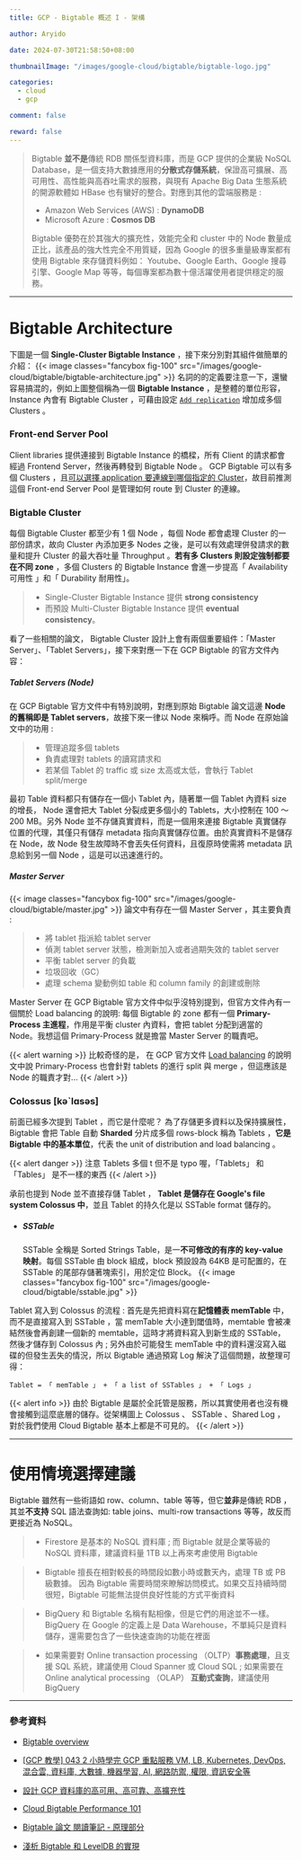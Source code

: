 ```yaml
---
title: GCP - Bigtable 概述 I - 架構

author: Aryido

date: 2024-07-30T21:58:50+08:00

thumbnailImage: "/images/google-cloud/bigtable/bigtable-logo.jpg"

categories:
  - cloud
  - gcp

comment: false

reward: false
---
```


<!--BODY-->

> Bigtable **並不是**傳統 RDB 關係型資料庫，而是 GCP 提供的企業級 NoSQL Database，是一個支持大數據應用的**分散式存儲系統**，保證高可擴展、高可用性、高性能與高吞吐需求的服務，與現有 Apache Big Data 生態系統的開源軟體如 HBase 也有蠻好的整合。對應到其他的雲端服務是 :
>
> - Amazon Web Services (AWS) : **DynamoDB**
> - Microsoft Azure : **Cosmos DB**
>
> Bigtable 優勢在於其強大的擴充性，效能完全和 cluster 中的 Node 數量成正比，該產品的強大性完全不用質疑，因為 Google 的很多重量級專案都有使用 Bigtable 來存儲資料例如： Youtube、Google Earth、Google 搜尋引擎、Google Map 等等，每個專案都為數十億活躍使用者提供穩定的服務。

<!--more-->

---

# Bigtable Architecture

下圖是一個 **Single-Cluster Bigtable Instance** ，接下來分別對其組件做簡單的介紹：
{{< image classes="fancybox fig-100" src="/images/google-cloud/bigtable/bigtable-architecture.jpg" >}}
名詞的的定義要注意一下，還蠻容易搞混的，例如上圖整個稱為一個 **Bigtable Instance** ，是整體的單位形容，Instance 內會有 Bigtable Cluster ，可藉由設定 [`Add replication`](https://cloud.google.com/bigtable/docs/replication-settings#batch-vs-serve-details) 增加成多個 Clusters 。

### Front-end Server Pool

Client libraries 提供連接到 Bigtable Instance 的橋樑，所有 Client 的請求都會經過 Frontend Server，然後再轉發到 Bigtable Node 。 GCP Bigtable 可以有多個 Clusters ，且[可以選擇 application 要連線到哪個指定的 Cluster](https://cloud.google.com/bigtable/docs/replication-overview#batch-vs-serve)，故目前推測這個 Front-end Server Pool 是管理如何 route 到 Cluster 的連線。

### Bigtable Cluster

每個 Bigtable Cluster 都至少有 1 個 Node ，每個 Node 都會處理 Cluster 的一部份請求，故向 Cluster 內添加更多 Nodes 之後，是可以有效處理併發請求的數量和提升 Cluster 的最大吞吐量 Throughput 。**若有多 Clusters 則設定強制都要在不同 zone** ，多個 Clusters 的 Bigtable Instance 會進一步提高「 Availability 可用性 」和「 Durability 耐用性」。

> - Single-Cluster Bigtable Instance 提供 **strong consistency**
> - 而預設 Multi-Cluster Bigtable Instance 提供 **eventual consistency**。

看了一些相關的論文， Bigtable Cluster 設計上會有兩個重要組件：「Master Server」、「Tablet Servers」，接下來對應一下在 GCP Bigtable 的官方文件內容：

##### Tablet Servers (Node)

在 GCP Bigtable 官方文件中有特別說明，對應到原始 Bigtable 論文這邊 **Node 的舊稱即是 Tablet servers**，故接下來一律以 Node 來稱呼。而 Node 在原始論文中的功用 :

> - 管理追蹤多個 tablets
> - 負責處理對 tablets 的讀寫請求和
> - 若某個 Tablet 的 traffic 或 size 太高或太低，會執行 Tablet split/merge

最初 Table 資料都只有儲存在一個小 Tablet 內，隨著單一個 Tablet 內資料 size 的增長， Node 還會把大 Tablet 分裂成更多個小的 Tablets，大小控制在 100 ～ 200 MB。另外 Node 並不存儲真實資料，而是一個用來連接 Bigtable 真實儲存位置的代理，其僅只有儲存 metadata 指向真實儲存位置。由於真實資料不是儲存在 Node，故 Node 發生故障時不會丟失任何資料，且復原時使需將 metadata 訊息給到另一個 Node ，這是可以迅速進行的。

##### Master Server

{{< image classes="fancybox fig-100" src="/images/google-cloud/bigtable/master.jpg" >}}
論文中有存在一個 Master Server ，其主要負責 :

> - 將 tablet 指派給 tablet server
> - 偵測 tablet server 狀態，檢測新加入或者過期失效的 tablet server
> - 平衡 tablet server 的負載
> - 垃圾回收（GC）
> - 處理 schema 變動例如 table 和 column family 的創建或刪除

Master Server 在 GCP Bigtable 官方文件中似乎沒特別提到，但官方文件內有一個關於 Load balancing 的說明: 每個 Bigtable 的 zone 都有一個 **Primary-Process 主進程**，作用是平衡 cluster 內資料，會把 tablet 分配到適當的 Node。我想這個 Primary-Process 就是擔當 Master Server 的職責吧。

{{< alert warning >}}
比較奇怪的是， 在 GCP 官方文件 [Load balancing](https://cloud.google.com/bigtable/docs/overview#load-balancing) 的說明文中說 Primary-Process 也會針對 tablets 的進行 split 與 merge ，但這應該是 Node 的職責才對...
{{< /alert >}}

### Colossus [kəˋlɑsəs]

前面已經多次提到 Tablet ，而它是什麼呢？ 為了存儲更多資料以及保持擴展性， Bigtable 會把 Table 自動 **Sharded** 分片成多個 rows-block 稱為 Tablets ，**它是 Bigtable 中的基本單位**，代表 the unit of distribution and load balancing 。

{{< alert danger >}}
注意 Tablets 多個 t 但不是 typo 喔，「Tablets」 和 「Tables」 是不一樣的東西
{{< /alert >}}

承前也提到 Node 並不直接存儲 Tablet ， **Tablet 是儲存在 Google's file system Colossus 中**，並且 Tablet 的持久化是以 SSTable format 儲存的。

- ##### SSTable
  SSTable 全稱是 Sorted Strings Table，是一**不可修改的有序的 key-value 映射**。每個 SSTable 由 block 組成，block 預設設為 64KB 是可配置的，在 SSTable 的尾部存儲著塊索引，用於定位 Block。
  {{< image classes="fancybox fig-100" src="/images/google-cloud/bigtable/sstable.jpg" >}}

Tablet 寫入到 Colossus 的流程 : 首先是先把資料寫在**記憶體表 memTable** 中，而不是直接寫入到 SSTable ，當 memTable 大小達到閾值時，memtable 會被凍結然後會再創建一個新的 memtable，這時才將資料寫入到新生成的 SSTable，然後才儲存到 Colossus 內 ; 另外由於可能發生 memTable 中的資料還沒寫入磁碟的但發生丟失的情況，所以 Bigtable 通過預寫 Log 解決了這個問題，故整理可得：

`Tablet = 「 memTable 」 + 「 a list of SSTables 」 + 「 Logs 」`

{{< alert info >}}
由於 Bigtable 是屬於全託管是服務，所以其實使用者也沒有機會接觸到這麼底層的儲存。從架構圖上 Colossus 、 SSTable 、Shared Log ，對於我們使用 Cloud Bigtable 基本上都是不可見的。
{{< /alert >}}

---

# 使用情境選擇建議

Bigtable 雖然有一些術語如 row、column、table 等等，但它**並非**是傳統 RDB ，其並**不支持** SQL 語法查詢如: table joins、multi-row transactions 等等，故反而更接近為 NoSQL。

> - Firestore 是基本的 NoSQL 資料庫 ; 而 Bigtable 就是企業等級的 NoSQL 資料庫，建議資料量 1TB 以上再來考慮使用 Bigtable

> - Bigtable 擅長在相對較長的時間段如數小時或數天內，處理 TB 或 PB 級數據。 因為 Bigtable 需要時間來瞭解訪問模式。如果交互持續時間很短，Bigtable 可能無法提供良好性能的方式平衡資料

> - BigQuery 和 Bigtable 名稱有點相像，但是它們的用途並不一樣。BigQuery 在 Google 的定義上是 Data Warehouse，不單純只是資料儲存，還需要包含了一些快速查詢的功能在裡面

> - 如果需要對 Online transaction processing （OLTP）**事務處理**，且支援 SQL 系統，建議使用 Cloud Spanner 或 Cloud SQL ; 如果需要在 Online analytical processing （OLAP） **互動式查詢**，建議使用 BigQuery

---

### 參考資料

- [Bigtable overview](https://cloud.google.com/bigtable/docs/overview)

- [[GCP 教學] 043 2 小時學完 GCP 重點服務 VM, LB, Kubernetes, DevOps, 混合雲, 資料庫, 大數據, 機器學習, AI, 網路防禦, 權限, 資訊安全等](https://www.youtube.com/watch?v=hQE14DX4LHQ&t=134s)

- [設計 GCP 資料庫的高可用、高可靠、高擴充性](https://jason-kao-blog.medium.com/%E8%A8%AD%E8%A8%88google-cloud%E8%B3%87%E6%96%99%E5%BA%AB%E7%9A%84reliability-scalability-availability-21c74eae6ae2)

- [Cloud Bigtable Performance 101](https://medium.com/@duhroach/cloud-bigtable-performance-101-8bf884bc1d1c)

- [Bigtable 論文 閱讀筆記 - 原理部分](https://github.com/Lhfcws/bigtable_notes/blob/master/Bigtable.md)

- [淺析 Bigtable 和 LevelDB 的實現](https://draveness.me/bigtable-leveldb/)
